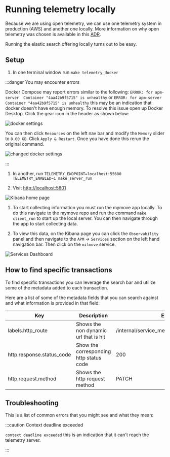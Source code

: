 # Running telemetry locally

Because we are using open telemetry, we can use one telemetry system
in production (AWS) and another one locally. More information on why open telemetry was chosen is available in this [ADR](https://github.com/transcom/mymove/blob/6feaa5b79cfd20276dd670babdbf0b31351a2fb4/docs/adr/0061-use-opentelemetry-for-distributed-tracing.md).

Running the elastic search offering locally turns out to be easy.

## Setup

1. In one terminal window run `make telemetry_docker`

  :::danger You may encounter errors

  Docker Compose may report errors similar to the following: `ERROR: for apm-server  Container "4aa42b9f5715" is unhealthy` or `ERROR: for apm-server Container "4aa42b9f5715" is unhealthy` this may be an indication that docker doesn't have enough memory. To resolve this issue open up Docker Desktop. Click the gear icon in the header as shown below:

  ![docker settings](/img/telemetry/docker_settings.png)

  You can then click `Resources` on the left nav bar and modify the `Memory` slider to `8.00 GB`. Click `Apply & Restart`. Once you have done this rerun the original command.

  ![changed docker settings](/img/telemetry/docker_resources.png)

  :::

1. In another, run `TELEMETRY_ENDPOINT=localhost:55680 TELEMETRY_ENABLED=1 make server_run`

1. Visit <http://localhost:5601>

  ![Kibana home page](/img/telemetry/kibana-home-page.png)

1. To start collecting information you must run the mymove app locally. To do this navigate to the mymove repo and run the command `make client_run` to start up the local server. You can then navigate through the app to start collecting data.

1. To view this data, on the Kibana page you can click the `Observability` panel and then navigate to the `APM` -> `Services` section on the left hand navigation bar. Then click on the `milmove` service.

  ![Services Dashboard](/img/telemetry/services-dashboard.png)

## How to find specific transactions

To find specific transactions you can leverage the search bar and utilize some of the metadata added to each transaction.

Here are a list of some of the metadata fields that you can search against and what information is provided in that field:

| Key                       | Description                             | Example                                     |
|---------------------------|-----------------------------------------|---------------------------------------------|
| labels.http_route         | Shows the non dynamic url that is hit   | /internal/service_members/{serviceMemberId} |
| http.response.status_code | Show the corresponding http status code | 200                                         |
| http.request.method       | Shows the http request method           | PATCH                                       |

## Troubleshooting

This is a list of common errors that you might see and what they mean:

:::caution Context deadline exceeded

`context deadline exceeded` this is an indication that it can't reach the telemetry server.

:::

